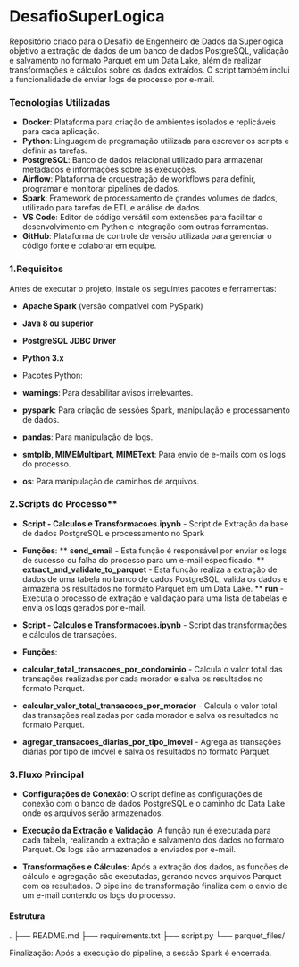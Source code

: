 # DesafioSuperLogica
Repositório criado para o Desafio de Engenheiro de Dados da Superlogica
objetivo a extração de dados de um banco de dados PostgreSQL, validação e salvamento no formato Parquet em um Data Lake, além de realizar transformações e cálculos sobre os dados extraídos. O script também inclui a funcionalidade de enviar logs de processo por e-mail.

### Tecnologias Utilizadas
*	**Docker**: Plataforma para criação de ambientes isolados e replicáveis para cada aplicação.
*	**Python**: Linguagem de programação utilizada para escrever os scripts e definir as tarefas.
*	**PostgreSQL**: Banco de dados relacional utilizado para armazenar metadados e informações sobre as execuções.
*	**Airflow**: Plataforma de orquestração de workflows para definir, programar e monitorar pipelines de dados.
*	**Spark**: Framework de processamento de grandes volumes de dados, utilizado para tarefas de ETL e análise de dados.
*	**VS Code**: Editor de código versátil com extensões para facilitar o desenvolvimento em Python e integração com outras ferramentas.
*	**GitHub**: Plataforma de controle de versão utilizada para gerenciar o código fonte e colaborar em equipe.


### 1.Requisitos 
Antes de executar o projeto, instale os seguintes pacotes e ferramentas: 
* **Apache Spark** (versão compatível com PySpark) 
* **Java 8 ou superior**
* **PostgreSQL JDBC Driver**
* **Python 3.x**
  
* Pacotes Python:
* **warnings**: Para desabilitar avisos irrelevantes.
* **pyspark**: Para criação de sessões Spark, manipulação e processamento de dados.
* **pandas**: Para manipulação de logs.
* **smtplib, MIMEMultipart, MIMEText**: Para envio de e-mails com os logs do processo.
* **os**: Para manipulação de caminhos de arquivos.

### 2.Scripts do Processo**
* **Script - Calculos e Transformacoes.ipynb** - Script de Extração da base de dados PostgreSQL e processamento no Spark
* **Funções**: 
** **send_email** - Esta função é responsável por enviar os logs de sucesso ou falha do processo para um e-mail especificado.
** **extract_and_validate_to_parquet** - Esta função realiza a extração de dados de uma tabela no banco de dados PostgreSQL, valida os dados e armazena os resultados no formato Parquet em um Data Lake.
** **run** - Executa o processo de extração e validação para uma lista de tabelas e envia os logs gerados por e-mail.

* **Script - Calculos e Transformacoes.ipynb** - Script das transformações e cálculos de transações.
* **Funções**:
* **calcular_total_transacoes_por_condominio** - Calcula o valor total das transações realizadas por cada morador e salva os resultados no formato Parquet.
* **calcular_valor_total_transacoes_por_morador** - Calcula o valor total das transações realizadas por cada morador e salva os resultados no formato Parquet.
* **agregar_transacoes_diarias_por_tipo_imovel** - Agrega as transações diárias por tipo de imóvel e salva os resultados no formato Parquet.

### 3.Fluxo Principal
* **Configurações de Conexão**: O script define as configurações de conexão com o banco de dados PostgreSQL e o caminho do Data Lake onde os arquivos serão armazenados.

* **Execução da Extração e Validação**: A função run é executada para cada tabela, realizando a extração e salvamento dos dados no formato Parquet. Os logs são armazenados e enviados por e-mail.

* **Transformações e Cálculos**: Após a extração dos dados, as funções de cálculo e agregação são executadas, gerando novos arquivos Parquet com os resultados. O pipeline de transformação finaliza com o envio de um e-mail contendo os logs do processo.

#### Estrutura
.
├── README.md
├── requirements.txt
├── script.py
└── parquet_files/


Finalização: Após a execução do pipeline, a sessão Spark é encerrada.
